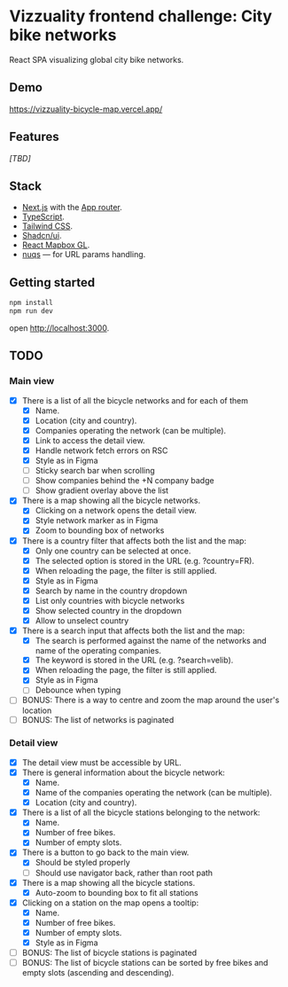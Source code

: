 # Vizzuality frontend challenge: City bike networks

React SPA visualizing global city bike networks.

## Demo

https://vizzuality-bicycle-map.vercel.app/

## Features

_[TBD]_

## Stack

- [Next.js](https://nextjs.org/) with the [App router](https://nextjs.org/docs/app).
- [TypeScript](https://www.typescriptlang.org/).
- [Tailwind CSS](https://tailwindcss.com/).
- [Shadcn/ui](https://ui.shadcn.com/).
- [React Mapbox GL](https://visgl.github.io/react-map-gl).
- [nuqs](https://nuqs.47ng.com/) — for URL params handling.

## Getting started

```bash
npm install
npm run dev
```

open [http://localhost:3000](http://localhost:3000).

## TODO

### Main view

- [x] There is a list of all the bicycle networks and for each of them
  - [x] Name.
  - [x] Location (city and country).
  - [x] Companies operating the network (can be multiple).
  - [x] Link to access the detail view.
  - [x] Handle network fetch errors on RSC
  - [x] Style as in Figma
  - [ ] Sticky search bar when scrolling
  - [ ] Show companies behind the +N company badge
  - [ ] Show gradient overlay above the list
- [x] There is a map showing all the bicycle networks.
  - [x] Clicking on a network opens the detail view.
  - [x] Style network marker as in Figma
  - [x] Zoom to bounding box of networks
- [x] There is a country filter that affects both the list and the map:
  - [x] Only one country can be selected at once.
  - [x] The selected option is stored in the URL (e.g. ?country=FR).
  - [x] When reloading the page, the filter is still applied.
  - [x] Style as in Figma
  - [x] Search by name in the country dropdown
  - [x] List only countries with bicycle networks
  - [x] Show selected country in the dropdown
  - [x] Allow to unselect country
- [x] There is a search input that affects both the list and the map:
  - [x] The search is performed against the name of the networks and name of the operating companies.
  - [x] The keyword is stored in the URL (e.g. ?search=velib).
  - [x] When reloading the page, the filter is still applied.
  - [x] Style as in Figma
  - [ ] Debounce when typing
- [ ] BONUS: There is a way to centre and zoom the map around the user's location
- [ ] BONUS: The list of networks is paginated

### Detail view

- [x] The detail view must be accessible by URL.
- [x] There is general information about the bicycle network:
  - [x] Name.
  - [x] Name of the companies operating the network (can be multiple).
  - [x] Location (city and country).
- [x] There is a list of all the bicycle stations belonging to the network:
  - [x] Name.
  - [x] Number of free bikes.
  - [x] Number of empty slots.
- [x] There is a button to go back to the main view.
  - [x] Should be styled properly
  - [ ] Should use navigator back, rather than root path
- [x] There is a map showing all the bicycle stations.
  - [x] Auto-zoom to bounding box to fit all stations
- [x] Clicking on a station on the map opens a tooltip:
  - [x] Name.
  - [x] Number of free bikes.
  - [x] Number of empty slots.
  - [x] Style as in Figma
- [ ] BONUS: The list of bicycle stations is paginated
- [ ] BONUS: The list of bicycle stations can be sorted by free bikes and empty slots (ascending and descending).
